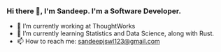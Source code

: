 ### Hi there 👋, I'm Sandeep. I'm a Software Developer.


- 🔭 I’m currently working at ThoughtWorks
- 🌱 I’m currently learning Statistics and Data Science, along with Rust.
- 📫 How to reach me: sandeepjswl123@gmail.com



<!--
**sandyjswl/sandyjswl** is a ✨ _special_ ✨ repository because its `README.md` (this file) appears on your GitHub profile.

Here are some ideas to get you started:

- 🔭 I’m currently working on ...
- 🌱 I’m currently learning ...
- 👯 I’m looking to collaborate on ...
- 🤔 I’m looking for help with ...
- 💬 Ask me about ...
- 📫 How to reach me: ...
- 😄 Pronouns: ...
- ⚡ Fun fact: ...
-->
